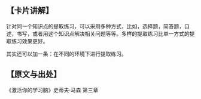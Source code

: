 
## 【卡片讲解】

针对同一个知识点的提取练习，可以采用多种方式，比如，选择题，简答题，口述，书写，或者用这个知识点解决相关问题等等。多样的提取练习比单一方式的提取练习效果更好。

其实还可以加一条：在不同的环境下进行提取练习。

## 【原文与出处】

《激活你的学习脑》史蒂夫·马森 第三章